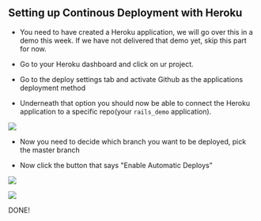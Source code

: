 ## Setting up Continous Deployment with Heroku

* You need to have created a Heroku application, we will go over this in a demo this week. If we have not delivered that demo yet, skip this part for now.

* Go to your Heroku dashboard and click on ur project.

* Go to the deploy settings tab and activate Github as the applications deployment method

* Underneath that option you should now be able to connect the Heroku application to a specific repo(your `rails_demo` application).

![](https://raw.githubusercontent.com/CraftAcademyLabs/ca_course/master/guides/assets/coveralls-ci-cd/11_heroku-deployment-method.png)

* Now you need to decide which branch you want to be deployed, pick the master branch

* Now click the button that says "Enable Automatic Deploys"

![](https://raw.githubusercontent.com/CraftAcademyLabs/ca_course/cab620cfb4def367334fa2f95b9e4e8ba25c49e1/guides/coveralls-ci-cd/assets/12_heroku-automatic-deploys.png)

![](https://raw.githubusercontent.com/CraftAcademyLabs/ca_course/cab620cfb4def367334fa2f95b9e4e8ba25c49e1/guides/coveralls-ci-cd/assets/13_heroku-auto-deploy-enabled.png)

DONE!
